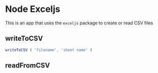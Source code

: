 # Node Exceljs
This is an app that uses the `exceljs` package to create or read CSV files

## writeToCSV
```javascript
writeToCSV ( 'filename', 'sheet name' )
```

## readFromCSV
```javascript

```
